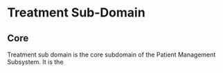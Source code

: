 <h1>Treatment Sub-Domain</h1>

<h2>Core</h2>
<p>Treatment sub domain is the core subdomain of the Patient Management Subsystem. It is the </p>